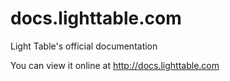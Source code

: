 docs.lighttable.com
===================

Light Table's official documentation

You can view it online at  http://docs.lighttable.com


